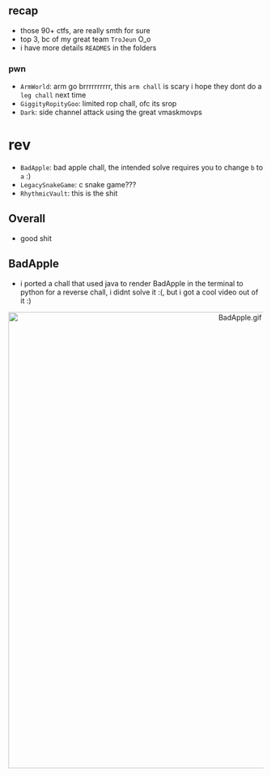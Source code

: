 ## recap
- those 90+ ctfs, are really smth for sure
- top 3, bc of my great team `TroJeun` O_o
- i have more details `READMES` in the folders


### pwn 
- `ArmWorld`: arm go brrrrrrrrrr, this `arm chall` is scary i hope they dont do a `leg chall` next time
- `GiggityRopityGoo`: limited rop chall, ofc its srop
- `Dark`: side channel attack using the great vmaskmovps

# rev
- `BadApple`: bad apple chall, the intended solve requires you to change `b` to `a` :)
- `LegacySnakeGame`: c snake game???
- `RhythmicVault`: this is the shit


## Overall
- good shit


## BadApple
- i ported a chall that used java to render BadApple in the terminal to python for a reverse chall, i didnt solve it :(, but i got a cool video out of it :) 

<center>
<img width=900 src="BadApple.gif" alt="BadApple.gif"/>
</center>